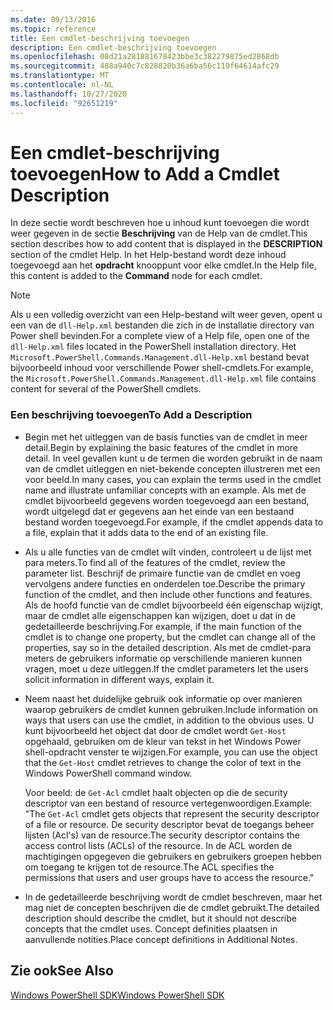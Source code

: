 ```yaml
---
ms.date: 09/13/2016
ms.topic: reference
title: Een cmdlet-beschrijving toevoegen
description: Een cmdlet-beschrijving toevoegen
ms.openlocfilehash: 08d21a281881678423bbe3c382279875ed2868db
ms.sourcegitcommit: 488a940c7c828820b36a6ba56c119f64614afc29
ms.translationtype: MT
ms.contentlocale: nl-NL
ms.lasthandoff: 10/27/2020
ms.locfileid: "92651219"
---
```

# <a name="how-to-add-a-cmdlet-description"></a><span data-ttu-id="04750-103">Een cmdlet-beschrijving toevoegen</span><span class="sxs-lookup"><span data-stu-id="04750-103">How to Add a Cmdlet Description</span></span>

<span data-ttu-id="04750-104">In deze sectie wordt beschreven hoe u inhoud kunt toevoegen die wordt weer gegeven in de sectie **Beschrijving** van de Help van de cmdlet.</span><span class="sxs-lookup"><span data-stu-id="04750-104">This section describes how to add content that is displayed in the **DESCRIPTION** section of the cmdlet Help.</span></span> <span data-ttu-id="04750-105">In het Help-bestand wordt deze inhoud toegevoegd aan het **opdracht** knooppunt voor elke cmdlet.</span><span class="sxs-lookup"><span data-stu-id="04750-105">In the Help file, this content is added to the **Command** node for each cmdlet.</span></span>

> [!NOTE]
> <span data-ttu-id="04750-106">Als u een volledig overzicht van een Help-bestand wilt weer geven, opent u een van de `dll-Help.xml` bestanden die zich in de installatie directory van Power shell bevinden.</span><span class="sxs-lookup"><span data-stu-id="04750-106">For a complete view of a Help file, open one of the `dll-Help.xml` files located in the PowerShell installation directory.</span></span> <span data-ttu-id="04750-107">Het `Microsoft.PowerShell.Commands.Management.dll-Help.xml` bestand bevat bijvoorbeeld inhoud voor verschillende Power shell-cmdlets.</span><span class="sxs-lookup"><span data-stu-id="04750-107">For example, the `Microsoft.PowerShell.Commands.Management.dll-Help.xml` file contains content for several of the PowerShell cmdlets.</span></span>

### <a name="to-add-a-description"></a><span data-ttu-id="04750-108">Een beschrijving toevoegen</span><span class="sxs-lookup"><span data-stu-id="04750-108">To Add a Description</span></span>

- <span data-ttu-id="04750-109">Begin met het uitleggen van de basis functies van de cmdlet in meer detail.</span><span class="sxs-lookup"><span data-stu-id="04750-109">Begin by explaining the basic features of the cmdlet in more detail.</span></span> <span data-ttu-id="04750-110">In veel gevallen kunt u de termen die worden gebruikt in de naam van de cmdlet uitleggen en niet-bekende concepten illustreren met een voor beeld.</span><span class="sxs-lookup"><span data-stu-id="04750-110">In many cases, you can explain the terms used in the cmdlet name and illustrate unfamiliar concepts with an example.</span></span> <span data-ttu-id="04750-111">Als met de cmdlet bijvoorbeeld gegevens worden toegevoegd aan een bestand, wordt uitgelegd dat er gegevens aan het einde van een bestaand bestand worden toegevoegd.</span><span class="sxs-lookup"><span data-stu-id="04750-111">For example, if the cmdlet appends data to a file, explain that it adds data to the end of an existing file.</span></span>

- <span data-ttu-id="04750-112">Als u alle functies van de cmdlet wilt vinden, controleert u de lijst met para meters.</span><span class="sxs-lookup"><span data-stu-id="04750-112">To find all of the features of the cmdlet, review the parameter list.</span></span> <span data-ttu-id="04750-113">Beschrijf de primaire functie van de cmdlet en voeg vervolgens andere functies en onderdelen toe.</span><span class="sxs-lookup"><span data-stu-id="04750-113">Describe the primary function of the cmdlet, and then include other functions and features.</span></span> <span data-ttu-id="04750-114">Als de hoofd functie van de cmdlet bijvoorbeeld één eigenschap wijzigt, maar de cmdlet alle eigenschappen kan wijzigen, doet u dat in de gedetailleerde beschrijving.</span><span class="sxs-lookup"><span data-stu-id="04750-114">For example, if the main function of the cmdlet is to change one property, but the cmdlet can change all of the properties, say so in the detailed description.</span></span> <span data-ttu-id="04750-115">Als met de cmdlet-para meters de gebruikers informatie op verschillende manieren kunnen vragen, moet u deze uitleggen.</span><span class="sxs-lookup"><span data-stu-id="04750-115">If the cmdlet parameters let the users solicit information in different ways, explain it.</span></span>

- <span data-ttu-id="04750-116">Neem naast het duidelijke gebruik ook informatie op over manieren waarop gebruikers de cmdlet kunnen gebruiken.</span><span class="sxs-lookup"><span data-stu-id="04750-116">Include information on ways that users can use the cmdlet, in addition to the obvious uses.</span></span> <span data-ttu-id="04750-117">U kunt bijvoorbeeld het object dat door de cmdlet wordt `Get-Host` opgehaald, gebruiken om de kleur van tekst in het Windows Power shell-opdracht venster te wijzigen.</span><span class="sxs-lookup"><span data-stu-id="04750-117">For example, you can use the object that the `Get-Host` cmdlet retrieves to change the color of text in the Windows PowerShell command window.</span></span>

  <span data-ttu-id="04750-118">Voor beeld: de `Get-Acl` cmdlet haalt objecten op die de security descriptor van een bestand of resource vertegenwoordigen.</span><span class="sxs-lookup"><span data-stu-id="04750-118">Example: "The `Get-Acl` cmdlet gets objects that represent the security descriptor of a file or resource.</span></span> <span data-ttu-id="04750-119">De security descriptor bevat de toegangs beheer lijsten (Acl's) van de resource.</span><span class="sxs-lookup"><span data-stu-id="04750-119">The security descriptor contains the access control lists (ACLs) of the resource.</span></span> <span data-ttu-id="04750-120">In de ACL worden de machtigingen opgegeven die gebruikers en gebruikers groepen hebben om toegang te krijgen tot de resource.</span><span class="sxs-lookup"><span data-stu-id="04750-120">The ACL specifies the permissions that users and user groups have to access the resource."</span></span>

- <span data-ttu-id="04750-121">In de gedetailleerde beschrijving wordt de cmdlet beschreven, maar het mag niet de concepten beschrijven die de cmdlet gebruikt.</span><span class="sxs-lookup"><span data-stu-id="04750-121">The detailed description should describe the cmdlet, but it should not describe concepts that the cmdlet uses.</span></span> <span data-ttu-id="04750-122">Concept definities plaatsen in aanvullende notities.</span><span class="sxs-lookup"><span data-stu-id="04750-122">Place concept definitions in Additional Notes.</span></span>

## <a name="see-also"></a><span data-ttu-id="04750-123">Zie ook</span><span class="sxs-lookup"><span data-stu-id="04750-123">See Also</span></span>

[<span data-ttu-id="04750-124">Windows PowerShell SDK</span><span class="sxs-lookup"><span data-stu-id="04750-124">Windows PowerShell SDK</span></span>](../windows-powershell-reference.md)
